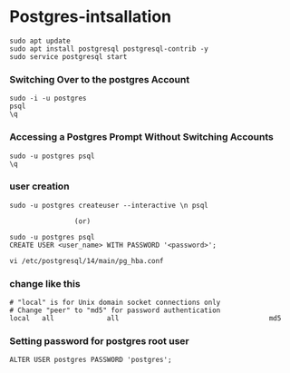 # Postgres-intsallation

    sudo apt update
    sudo apt install postgresql postgresql-contrib -y
    sudo service postgresql start

### Switching Over to the postgres Account
    sudo -i -u postgres
    psql
    \q

### Accessing a Postgres Prompt Without Switching Accounts
    sudo -u postgres psql
    \q

### user creation
    sudo -u postgres createuser --interactive \n psql  
    
                    (or)  
    
    sudo -u postgres psql
    CREATE USER <user_name> WITH PASSWORD '<password>';

    vi /etc/postgresql/14/main/pg_hba.conf 
    
### change like this 
    # "local" is for Unix domain socket connections only
    # Change "peer" to "md5" for password authentication
    local   all             all                                     md5

### Setting password for postgres root user

    ALTER USER postgres PASSWORD 'postgres';
